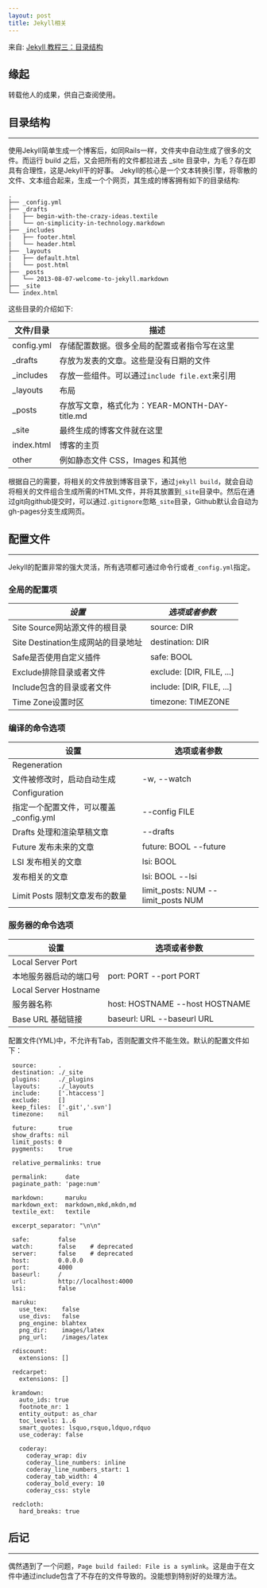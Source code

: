 ```yaml
---
layout: post
title: Jekyll相关
---
```


来自: [Jekyll 教程三：目录结构](http://www.zhanxin.info/jekyll/2013-08-07-jekyll-directory-structure.html)

## 缘起
转载他人的成果，供自己查阅使用。

## 目录结构
----

使用Jekyll简单生成一个博客后，如同Rails一样，文件夹中自动生成了很多的文件。而运行 build 之后，又会把所有的文件都拉进去 _site 目录中，为毛？存在即具有合理性，这是Jekyll干的好事。
Jekyll的核心是一个文本转换引擎，将零散的文件、文本组合起来，生成一个个网页，其生成的博客拥有如下的目录结构:

    .
    ├── _config.yml
    ├── _drafts
    |   ├── begin-with-the-crazy-ideas.textile
    |   └── on-simplicity-in-technology.markdown
    ├── _includes
    |   ├── footer.html
    |   └── header.html
    ├── _layouts
    |   ├── default.html
    |   └── post.html
    ├── _posts
    │   └── 2013-08-07-welcome-to-jekyll.markdown
    ├── _site
    └── index.html

这些目录的介绍如下:

  文件/目录  |  描述
------------ | -----------------------------------------
  config.yml | 存储配置数据。很多全局的配置或者指令写在这里
 _drafts   	 | 存放为发表的文章。这些是没有日期的文件
 _includes   | 存放一些组件。可以通过`include file.ext`来引用
 _layouts    |	布局
 _posts 	   | 存放写文章，格式化为：YEAR-MONTH-DAY-title.md
 _site 	     | 最终生成的博客文件就在这里
 index.html  |	博客的主页
 other 	     | 例如静态文件 CSS，Images 和其他

根据自己的需要，将相关的文件放到博客目录下，通过`jekyll build`，就会自动将相关的文件组合生成所需的HTML文件，并将其放置到`_site`目录中。然后在通过git向github提交时，可以通过`.gitignore`忽略`_site`目录，Github默认会自动为gh-pages分支生成网页。

## 配置文件
----

Jekyll的配置非常的强大灵活，所有选项都可通过命令行或者`_config.yml`指定。

### 全局的配置项

 *设置*                                |   *选项或者参数*
-------------------------------------- | --------------------------------------
Site Source网站源文件的根目录          |  source: DIR
Site Destination生成网站的目录地址     | destination: DIR
Safe是否使用自定义插件                 |  safe: BOOL
Exclude排除目录或者文件                | exclude: [DIR, FILE, ...]
Include包含的目录或者文件              | include: [DIR, FILE, ...]
Time Zone设置时区                      |   timezone: TIMEZONE

### 编译的命令选项

 设置                                  |  选项或者参数
-------------------------------------- | --------------------------------------
Regeneration                           | 
文件被修改时，启动自动生成             | -w, --watch
Configuration                          |
指定一个配置文件，可以覆盖_config.yml  |--config FILE
Drafts 处理和渲染草稿文章              |--drafts
Future 发布未来的文章                  | future: BOOL   --future
LSI 发布相关的文章                     | lsi: BOOL
发布相关的文章                         | lsi: BOOL --lsi
Limit Posts 限制文章发布的数量         | limit_posts: NUM --limit_posts NUM


### 服务器的命令选项

设置                  |            选项或者参数
--------------------- | -------------------------------------
Local Server Port     |
本地服务器启动的端口号|  port: PORT   --port PORT
Local Server Hostname |
服务器名称            |  host: HOSTNAME --host HOSTNAME
Base URL 基础链接     |  baseurl: URL  --baseurl URL

配置文件(YML)中，不允许有Tab，否则配置文件不能生效。默认的配置文件如下：

     source:      .
     destination: ./_site
     plugins:     ./_plugins
     layouts:     ./_layouts
     include:     ['.htaccess']
     exclude:     []
     keep_files:  ['.git','.svn']
     timezone:    nil
     
     future:      true
     show_drafts: nil
     limit_posts: 0
     pygments:    true
     
     relative_permalinks: true
     
     permalink:     date
     paginate_path: 'page:num'
     
     markdown:      maruku
     markdown_ext:  markdown,mkd,mkdn,md
     textile_ext:   textile
     
     excerpt_separator: "\n\n"
     
     safe:        false
     watch:       false    # deprecated
     server:      false    # deprecated
     host:        0.0.0.0
     port:        4000
     baseurl:     /
     url:         http://localhost:4000
     lsi:         false
     
     maruku:
       use_tex:    false
       use_divs:   false
       png_engine: blahtex
       png_dir:    images/latex
       png_url:    /images/latex
     
     rdiscount:
       extensions: []
     
     redcarpet:
       extensions: []
     
     kramdown:
       auto_ids: true
       footnote_nr: 1
       entity_output: as_char
       toc_levels: 1..6
       smart_quotes: lsquo,rsquo,ldquo,rdquo
       use_coderay: false
     
       coderay:
         coderay_wrap: div
         coderay_line_numbers: inline
         coderay_line_numbers_start: 1
         coderay_tab_width: 4
         coderay_bold_every: 10
         coderay_css: style
     
     redcloth:
       hard_breaks: true

## 后记
----
偶然遇到了一个问题，`Page build failed: File is a symlink`。这是由于在文件中通过include包含了不存在的文件导致的。没能想到特别好的处理方法。
